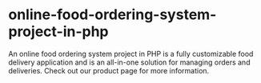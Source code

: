 # online-food-ordering-system-project-in-php
An online food ordering system project in PHP is a fully customizable food delivery application and is an all-in-one solution for managing orders and deliveries. Check out our product page for more information.
